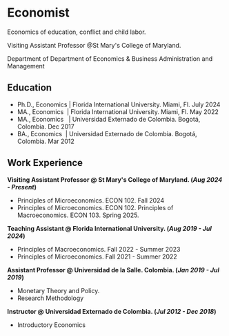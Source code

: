 # Economist

Economics of education, conflict and child labor.

Visiting Assistant Professor @St Mary's College of Maryland.

Department of Department of Economics & Business Administration and Management


## Education

- Ph.D., Economics | Florida International University. Miami, Fl. July 2024
- MA., Economics &nbsp;| Florida International University. Miami, Fl. May 2022
- MA., Economics &nbsp; | Universidad Externado de Colombia. Bogotá, Colombia. Dec 2017
- BA., Economics &nbsp;| Universidad Externado de Colombia. Bogotá, Colombia. Mar 2012


## Work Experience
**Visiting Assistant Professor @ St Mary's College of Maryland. (_Aug 2024 - Present_)**
- Principles of Microeconomics. ECON 102. Fall 2024
- Principles of Microeconomics. ECON 102. Principles of Macroeconomics. ECON 103. Spring 2025.


**Teaching Assistant @ Florida International University. (_Aug 2019 - Jul 2024_)**
- Principles of Macroeconomics. Fall 2022 - Summer 2023
- Principles of Microeconomics. Fall 2021 - Summer 2022

**Assistant Professor @ Universidad de la Salle. Colombia. (_Jan 2019 - Jul 2019_)**
- Monetary Theory and Policy.
- Research Methodology

**Instructor @ Universidad Externado de Colombia. (_Jul 2012 - Dec 2018_)**
- Introductory Economics

